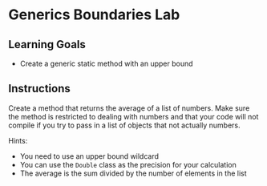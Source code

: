 # Generics Boundaries Lab

## Learning Goals

- Create a generic static method with an upper bound

## Instructions

Create a method that returns the average of a list of numbers. Make sure the
method is restricted to dealing with numbers and that your code will not
compile if you try to pass in a list of objects that not actually numbers.

Hints:

- You need to use an upper bound wildcard
- You can use the `Double` class as the precision for your calculation
- The average is the sum divided by the number of elements in the list
